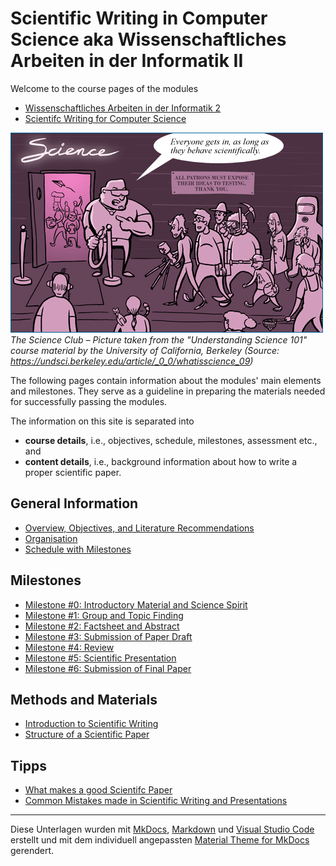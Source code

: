 # Scientific Writing in Computer Science aka Wissenschaftliches Arbeiten in der Informatik II

 Welcome to the course pages of the modules 

 * [Wissenschaftliches Arbeiten in der Informatik 2](https://obs.fbi.h-da.de/mhb/modul.php?nr=30.7512)
 * [Scientifc Writing for Computer Science](https://obs.fbi.h-da.de/mhb/modul.php?nr=30.7324)

<!-- Stand: 2019-03-18 -->


![The Science Club](figures/scienceclub.gif)_The Science Club – Picture taken from the "Understanding Science 101" course material by the University of California, Berkeley (Source: <https://undsci.berkeley.edu/article/_0_0/whatisscience_09>)_ 


The following pages contain information about the modules' main elements and milestones. 
They serve as a guideline in preparing the materials needed for successfully passing the modules.

The information on this site is separated into 

- **course details**, i.e., objectives, schedule, milestones, assessment etc., and
- **content details**, i.e., background information about how to write a proper scientific paper.


## General Information

* [Overview, Objectives, and Literature Recommendations](objectives.md)
* [Organisation](organisation.md)
* [Schedule with Milestones](schedule.md)


## Milestones

* [Milestone #0: Introductory Material and Science Spirit](milestone0.md) 
* [Milestone #1: Group and Topic Finding](milestone1.md) 
* [Milestone #2: Factsheet and Abstract](milestone2.md) 
* [Milestone #3: Submission of Paper Draft](milestone3.md) 
* [Milestone #4: Review](milestone4.md) 
* [Milestone #5: Scientific Presentation](milestone5.md) 
* [Milestone #6: Submission of Final Paper](milestone6.md) 


## Methods and Materials

* [Introduction to Scientific Writing](scientific_writing.md)
* [Structure of a Scientific Paper](structure.md)


## Tipps

* [What makes a good Scientifc Paper](good_paper.md) 
* [Common Mistakes made in Scientific Writing and Presentations](common_mistakes.md)


----
Diese Unterlagen wurden mit [MkDocs](http://mkdocs.org), [Markdown](https://en.wikipedia.org/wiki/Markdown) und [Visual Studio Code](https://code.visualstudio.com/) erstellt und mit dem individuell angepassten [Material Theme for MkDocs](https://squidfunk.github.io/mkdocs-material/) gerendert.
